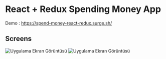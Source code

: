 
# React + Redux Spending Money App

Demo : https://spend-money-react-redux.surge.sh/

## Screens

![Uygulama Ekran Görüntüsü](https://github.com/bedirhannbayrak/redux/blob/main/04-spend-money/live.gif)
![Uygulama Ekran Görüntüsü](https://github.com/bedirhannbayrak/redux/blob/main/04-spend-money/SS.png?raw=true)


  